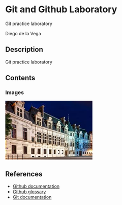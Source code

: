 # Git and Github Laboratory

Git practice laboratory

Diego de la Vega

## Description

Git practice laboratory

## Contents

### Images

![Place Dauphine](https://raw.githubusercontent.com/A01420632/git-lab/main/place.jpg)

## References

- [Github documentation](https://docs.github.com/en)
- [Github glossary](https://docs.github.com/en/get-started/learning-about-github/github-glossary)
- [Git documentation](https://git-scm.com/doc)
